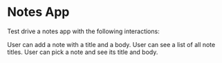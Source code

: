# Notes App

Test drive a notes app with the following interactions:

User can add a note with a title and a body.
User can see a list of all note titles.
User can pick a note and see its title and body.
